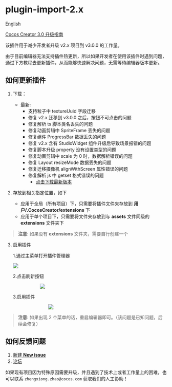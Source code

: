 # plugin-import-2.x

[English](https://github.com/cocos-creator/plugin-import-2.x/blob/main/readme/README.en.md)

[Cocos Creator 3.0 升级指南](https://github.com/cocos-creator/creator-docs/blob/v3.0/zh/release-notes/upgrade-guide-v3.0.md)

该插件用于减少开发者升级 v2.x 项目到 v3.0.0 的工作量。

由于目前编辑器无法支持插件热更新，所以如果开发者在使用该插件时遇到问题，通过下方教程去更新插件，从而能够快速解决问题，无需等待编辑器版本更新。

## 如何更新插件

1. 下载：
    - 最新: 
        - 支持粒子中 textureUuid 字段迁移
        - 修复 v2.x 迁移到 v3.0.0 之后，按钮不可点击的问题
        - 修复解析 ts 脚本类名丢失的问题
        - 修复动画剪辑中 SpriteFrame 丢失的问题
        - 修复组件 ProgressBar 数据丢失的问题
        - 修复 v2.x 含有 StudioWidget 组件升级后导致场景报错的问题
        - 修复脚本升级 property 没有设置类型的问题
        - 修复动画剪辑中 scale 为 0 时，数据解析错误的问题
        - 修复 Layout resizeMode 数据丢失的问题
        - 修复迁移摄像机 alignWithScreen 属性错误的问题
        - 修复解析 js 中 getset 格式错误的问题
            - [点击下载最新版本](https://github.com/cocos-creator/plugin-import-2.x/releases/download/main/importer.zip)

2. 存放到相关指定位置，如下
    - 应用于全局（所有项目）下，只需要将插件文件夹存放到 **用户/.CocosCreator/extensions** 下
    - 应用于单个项目下，只需要将文件夹存放到与 **assets** 文件同级的 **extensions** 文件夹下

> **注意**: 如果没有 **extensions** 文件夹，需要自行创建一个

3. 启用插件
    
    1.通过主菜单打开插件管理器
    
    <img src="https://user-images.githubusercontent.com/7564028/114006756-49c20a80-9893-11eb-8744-30215330a10b.png"/>
    
    2.点击刷新按钮
    
    <img style="margin-left: 84px" src="https://user-images.githubusercontent.com/7564028/114006766-4c246480-9893-11eb-9f46-b0fe03c2c09b.png"/>
    
    3.启用插件
    
    <img style="margin-left: 110px" src="https://user-images.githubusercontent.com/7564028/114006763-4b8bce00-9893-11eb-88ba-e39e3d00a22a.png"/>
    
> **注意**: 如果出现 2 个菜单的话，重启编辑器即可。（该问题是已知问题，后续会修复）

## 如何反馈问题

1. [新建 **New issue**](https://github.com/cocos-creator/plugin-import-2.x/issues/new) 
2. [论坛](https://forum.cocos.org/c/Creator)

如果现有项目因为特殊原因需要升级，并且遇到了技术上或者工作量上的困难，也可以联系 `zhengxiong.zhao@cocos.com` 获取我们的人工协助！

